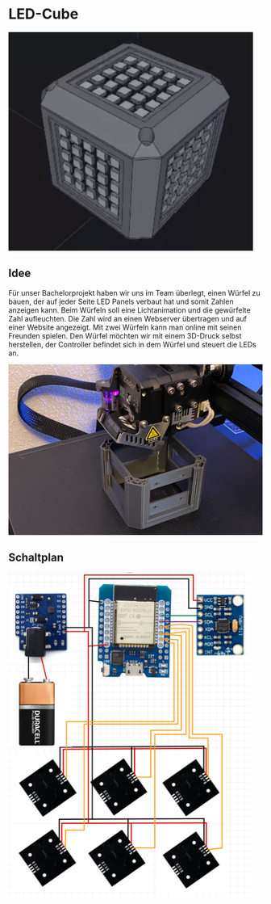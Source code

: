 # LED-Cube

![3d Cube](https://github.com/ezzcodeezzlife/LED-Cube/blob/main/3DModel/3d-model.PNG?raw=true)

## Idee

Für unser Bachelorprojekt haben wir uns im Team überlegt, einen Würfel zu bauen, der auf jeder Seite LED Panels verbaut hat und somit Zahlen anzeigen kann. Beim Würfeln soll eine Lichtanimation und die gewürfelte Zahl aufleuchten. Die Zahl wird an einen Webserver übertragen und auf einer Website angezeigt. Mit zwei Würfeln kann man online mit seinen Freunden spielen.
Den Würfel möchten wir mit einem 3D-Druck selbst herstellen, der Controller befindet sich in dem Würfel und steuert die LEDs an.

![3d Cube print](https://github.com/ezzcodeezzlife/LED-Cube/blob/main/3DModel/print.PNG?raw=true)

## Schaltplan
![3d Cube print](https://github.com/ezzcodeezzlife/LED-Cube/blob/main/3DModel/schaltplan.PNG?raw=true)
